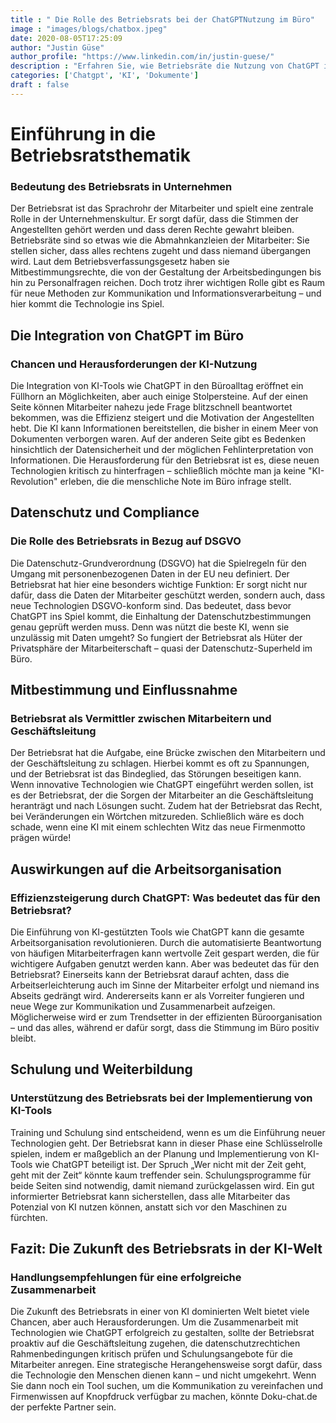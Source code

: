 ```yaml
---
title : " Die Rolle des Betriebsrats bei der ChatGPTNutzung im Büro"
image : "images/blogs/chatbox.jpeg"
date: 2020-08-05T17:25:09
author: "Justin Güse"
author_profile: "https://www.linkedin.com/in/justin-guese/"
description : "Erfahren Sie, wie Betriebsräte die Nutzung von ChatGPT im Büro steuern und Mitarbeiterinteressen schützen können. Informieren Sie sich über Rechte und Verantwortlichkeiten!"
categories: ['Chatgpt', 'KI', 'Dokumente']
draft : false
---
```


# Einführung in die Betriebsratsthematik 

### Bedeutung des Betriebsrats in Unternehmen

Der Betriebsrat ist das Sprachrohr der Mitarbeiter und spielt eine zentrale Rolle in der Unternehmenskultur. Er sorgt dafür, dass die Stimmen der Angestellten gehört werden und dass deren Rechte gewahrt bleiben. Betriebsräte sind so etwas wie die Abmahnkanzleien der Mitarbeiter: Sie stellen sicher, dass alles rechtens zugeht und dass niemand übergangen wird. Laut dem Betriebsverfassungsgesetz haben sie Mitbestimmungsrechte, die von der Gestaltung der Arbeitsbedingungen bis hin zu Personalfragen reichen. Doch trotz ihrer wichtigen Rolle gibt es Raum für neue Methoden zur Kommunikation und Informationsverarbeitung – und hier kommt die Technologie ins Spiel.

## Die Integration von ChatGPT im Büro 

### Chancen und Herausforderungen der KI-Nutzung 

Die Integration von KI-Tools wie ChatGPT in den Büroalltag eröffnet ein Füllhorn an Möglichkeiten, aber auch einige Stolpersteine. Auf der einen Seite können Mitarbeiter nahezu jede Frage blitzschnell beantwortet bekommen, was die Effizienz steigert und die Motivation der Angestellten hebt. Die KI kann Informationen bereitstellen, die bisher in einem Meer von Dokumenten verborgen waren. Auf der anderen Seite gibt es Bedenken hinsichtlich der Datensicherheit und der möglichen Fehlinterpretation von Informationen. Die Herausforderung für den Betriebsrat ist es, diese neuen Technologien kritisch zu hinterfragen – schließlich möchte man ja keine "KI-Revolution" erleben, die die menschliche Note im Büro infrage stellt.

## Datenschutz und Compliance 

### Die Rolle des Betriebsrats in Bezug auf DSGVO 

Die Datenschutz-Grundverordnung (DSGVO) hat die Spielregeln für den Umgang mit personenbezogenen Daten in der EU neu definiert. Der Betriebsrat hat hier eine besonders wichtige Funktion: Er sorgt nicht nur dafür, dass die Daten der Mitarbeiter geschützt werden, sondern auch, dass neue Technologien DSGVO-konform sind. Das bedeutet, dass bevor ChatGPT ins Spiel kommt, die Einhaltung der Datenschutzbestimmungen genau geprüft werden muss. Denn was nützt die beste KI, wenn sie unzulässig mit Daten umgeht? So fungiert der Betriebsrat als Hüter der Privatsphäre der Mitarbeiterschaft – quasi der Datenschutz-Superheld im Büro.

## Mitbestimmung und Einflussnahme 

### Betriebsrat als Vermittler zwischen Mitarbeitern und Geschäftsleitung 

Der Betriebsrat hat die Aufgabe, eine Brücke zwischen den Mitarbeitern und der Geschäftsleitung zu schlagen. Hierbei kommt es oft zu Spannungen, und der Betriebsrat ist das Bindeglied, das Störungen beseitigen kann. Wenn innovative Technologien wie ChatGPT eingeführt werden sollen, ist es der Betriebsrat, der die Sorgen der Mitarbeiter an die Geschäftsleitung heranträgt und nach Lösungen sucht. Zudem hat der Betriebsrat das Recht, bei Veränderungen ein Wörtchen mitzureden. Schließlich wäre es doch schade, wenn eine KI mit einem schlechten Witz das neue Firmenmotto prägen würde!

## Auswirkungen auf die Arbeitsorganisation 

### Effizienzsteigerung durch ChatGPT: Was bedeutet das für den Betriebsrat?

Die Einführung von KI-gestützten Tools wie ChatGPT kann die gesamte Arbeitsorganisation revolutionieren. Durch die automatisierte Beantwortung von häufigen Mitarbeiterfragen kann wertvolle Zeit gespart werden, die für wichtigere Aufgaben genutzt werden kann. Aber was bedeutet das für den Betriebsrat? Einerseits kann der Betriebsrat darauf achten, dass die Arbeitserleichterung auch im Sinne der Mitarbeiter erfolgt und niemand ins Abseits gedrängt wird. Andererseits kann er als Vorreiter fungieren und neue Wege zur Kommunikation und Zusammenarbeit aufzeigen. Möglicherweise wird er zum Trendsetter in der effizienten Büroorganisation – und das alles, während er dafür sorgt, dass die Stimmung im Büro positiv bleibt.

## Schulung und Weiterbildung 

### Unterstützung des Betriebsrats bei der Implementierung von KI-Tools 

Training und Schulung sind entscheidend, wenn es um die Einführung neuer Technologien geht. Der Betriebsrat kann in dieser Phase eine Schlüsselrolle spielen, indem er maßgeblich an der Planung und Implementierung von KI-Tools wie ChatGPT beteiligt ist. Der Spruch „Wer nicht mit der Zeit geht, geht mit der Zeit“ könnte kaum treffender sein. Schulungsprogramme für beide Seiten sind notwendig, damit niemand zurückgelassen wird. Ein gut informierter Betriebsrat kann sicherstellen, dass alle Mitarbeiter das Potenzial von KI nutzen können, anstatt sich vor den Maschinen zu fürchten.

## Fazit: Die Zukunft des Betriebsrats in der KI-Welt 

### Handlungsempfehlungen für eine erfolgreiche Zusammenarbeit

Die Zukunft des Betriebsrats in einer von KI dominierten Welt bietet viele Chancen, aber auch Herausforderungen. Um die Zusammenarbeit mit Technologien wie ChatGPT erfolgreich zu gestalten, sollte der Betriebsrat proaktiv auf die Geschäftsleitung zugehen, die datenschutzrechtichen Rahmenbedingungen kritisch prüfen und Schulungsangebote für die Mitarbeiter anregen. Eine strategische Herangehensweise sorgt dafür, dass die Technologie den Menschen dienen kann – und nicht umgekehrt. Wenn Sie dann noch ein Tool suchen, um die Kommunikation zu vereinfachen und Firmenwissen auf Knopfdruck verfügbar zu machen, könnte Doku-chat.de der perfekte Partner sein.
